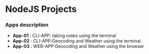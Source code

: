 # NodeJS Projects

### Apps description

- **App-01** : CLI-APP: taking notes using the terminal
- **App-02** : CLI-APP:Geocoding and Weather using the terminal
- **App-03** : WEB-APP:Geocoding and Weather using the browser
